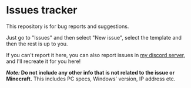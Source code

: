 # Issues tracker

This repository is for bug reports and suggestions.

Just go to "Issues" and then select "New issue", select the template and then the rest is up to you.

If you can't report it here, you can also report issues in [my discord server](https://discord.com/invite/7W5mC7Yeaq), and I'll recreate it for you here!

**_Note:_ Do not include any other info that is not related to the issue or Minecraft.**
This includes PC specs, Windows' version, IP address etc.
